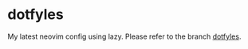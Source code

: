 # dotfyles
My latest neovim config using lazy. Please refer to the branch [dotfyles](https://github.com/Emokores256/dotfyles/tree/dotfyles).
